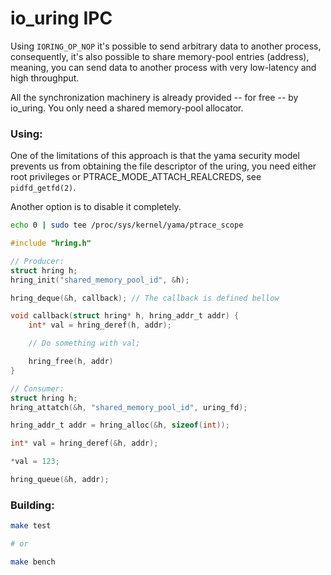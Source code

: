 # io_uring IPC

Using `IORING_OP_NOP` it's possible to send arbitrary data to another process, consequently, it's also possible to share memory-pool entries (address), meaning, you can send data to another process with very low-latency and high throughput.

All the synchronization machinery is already provided -- for free -- by io_uring. You only need a shared memory-pool allocator.

### Using:

One of the limitations of this approach is that the yama security model prevents us from obtaining the file descriptor of the uring, you need either root privileges or PTRACE_MODE_ATTACH_REALCREDS, see `pidfd_getfd(2)`.

Another option is to disable it completely.

```sh
echo 0 | sudo tee /proc/sys/kernel/yama/ptrace_scope
```

```C
#include "hring.h"

// Producer:
struct hring h;
hring_init("shared_memory_pool_id", &h);

hring_deque(&h, callback); // The callback is defined bellow

void callback(struct hring* h, hring_addr_t addr) {
    int* val = hring_deref(h, addr);

    // Do something with val;

    hring_free(h, addr)
}

// Consumer:
struct hring h;
hring_attatch(&h, "shared_memory_pool_id", uring_fd);

hring_addr_t addr = hring_alloc(&h, sizeof(int));

int* val = hring_deref(&h, addr);

*val = 123;

hring_queue(&h, addr);
```

### Building:

```sh
make test

# or

make bench
```
